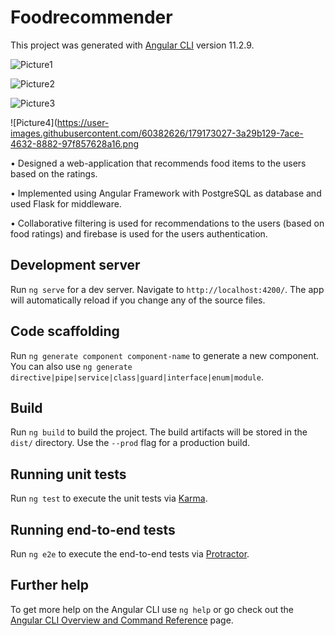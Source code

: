# Foodrecommender

This project was generated with [Angular CLI](https://github.com/angular/angular-cli) version 11.2.9.


![Picture1](https://user-images.githubusercontent.com/60382626/179172852-e9221e7d-7275-4b49-b4f9-03fa5395614a.png)


![Picture2](https://user-images.githubusercontent.com/60382626/179172958-f71643fc-9e2c-47d8-94bd-c5640869f3a4.png)

![Picture3](https://user-images.githubusercontent.com/60382626/179172983-83f3f236-7059-4c5b-bd8a-b6bebb2bebcf.png)


![Picture4](https://user-images.githubusercontent.com/60382626/179173027-3a29b129-7ace-4632-8882-97f857628a16.png

• Designed a web-application that recommends food items to the users based on the ratings. 

• Implemented using Angular Framework with PostgreSQL as database and used Flask for middleware. 

• Collaborative filtering is used for recommendations to the users (based on food ratings) and firebase is used for the users authentication.

## Development server

Run `ng serve` for a dev server. Navigate to `http://localhost:4200/`. The app will automatically reload if you change any of the source files.

## Code scaffolding

Run `ng generate component component-name` to generate a new component. You can also use `ng generate directive|pipe|service|class|guard|interface|enum|module`.

## Build

Run `ng build` to build the project. The build artifacts will be stored in the `dist/` directory. Use the `--prod` flag for a production build.

## Running unit tests

Run `ng test` to execute the unit tests via [Karma](https://karma-runner.github.io).

## Running end-to-end tests

Run `ng e2e` to execute the end-to-end tests via [Protractor](http://www.protractortest.org/).

## Further help

To get more help on the Angular CLI use `ng help` or go check out the [Angular CLI Overview and Command Reference](https://angular.io/cli) page.
